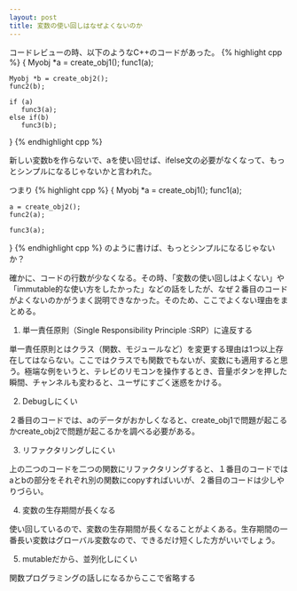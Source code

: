 ```yaml
---
layout: post
title: 変数の使い回しはなぜよくないのか
---
```

コードレビューの時、以下のようなC++のコードがあった。
{% highlight cpp %}
{
    Myobj *a = create_obj1();
    func1(a);

    Myobj *b = create_obj2();
    func2(b);

    if (a)
       func3(a);
    else if(b)
       func3(b);
}
{% endhighlight cpp %}

新しい変数bを作らないで、aを使い回せば、ifelse文の必要がなくなって、もっとシンプルになるじゃないかと言われた。

つまり
{% highlight cpp %}
{
    Myobj *a = create_obj1();
    func1(a);

    a = create_obj2();
    func2(a);

    func3(a);
}
{% endhighlight cpp %}
のように書けば、もっとシンプルになるじゃないか？

確かに、コードの行数が少なくなる。その時、「変数の使い回しはよくない」や「immutable的な使い方をしたかった」などの話をしたが、なぜ２番目のコードがよくないのかがうまく説明できなかった。そのため、ここでよくない理由をまとめる。

1. 単一責任原則（Single Responsibility Principle :SRP）に違反する

単一責任原則とはクラス（関数、モジュールなど）を変更する理由は1つ以上存在してはならない。ここではクラスでも関数でもないが、変数にも適用すると思う。極端な例をいうと、テレビのリモコンを操作するとき、音量ボタンを押した瞬間、チャンネルも変わると、ユーザにすごく迷惑をかける。

2. Debugしにくい

２番目のコードでは、aのデータがおかしくなると、create_obj1で問題が起こるかcreate_obj2で問題が起こるかを調べる必要がある。

3. リファクタリングしにくい

上の二つのコードを二つの関数にリファクタリングすると、１番目のコードではaとbの部分をそれぞれ別の関数にcopyすればいいが、２番目のコードは少しやりづらい。

4. 変数の生存期間が長くなる

使い回しているので、変数の生存期間が長くなることがよくある。生存期間の一番長い変数はグローバル変数なので、できるだけ短くした方がいいでしょう。

5. mutableだから、並列化しにくい

関数プログラミングの話しになるからここで省略する

